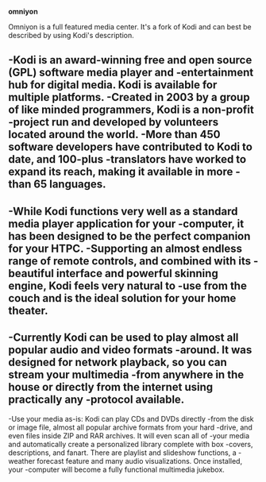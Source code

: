 **omniyon**

Omniyon is a full featured media center.
It's a fork of Kodi and can best be described by
using Kodi's description.

-Kodi is an award-winning free and open source (GPL) software media player and
-entertainment hub for digital media. Kodi is available for multiple platforms.
-Created in 2003 by a group of like minded programmers, Kodi is a non-profit
-project run and developed by volunteers located around the world.
-More than 450 software developers have contributed to Kodi to date, and 100-plus
-translators have worked to expand its reach, making it available in more
-than 65 languages.
-
-While Kodi functions very well as a standard media player application for your
-computer, it has been designed to be the perfect companion for your HTPC.
-Supporting an almost endless range of remote controls, and combined with its
-beautiful interface and powerful skinning engine, Kodi feels very natural to
-use from the couch and is the ideal solution for your home theater.
-
-Currently Kodi can be used to play almost all popular audio and video formats
-around. It was designed for network playback, so you can stream your multimedia
-from anywhere in the house or directly from the internet using practically any
-protocol available.
-
-Use your media as-is: Kodi can play CDs and DVDs directly
-from the disk or image file, almost all popular archive formats from your hard
-drive, and even files inside ZIP and RAR archives. It will even scan all of
-your media and automatically create a personalized library complete with box
-covers, descriptions, and fanart. There are playlist and slideshow functions, a
-weather forecast feature and many audio visualizations. Once installed, your
-computer will become a fully functional multimedia jukebox.

